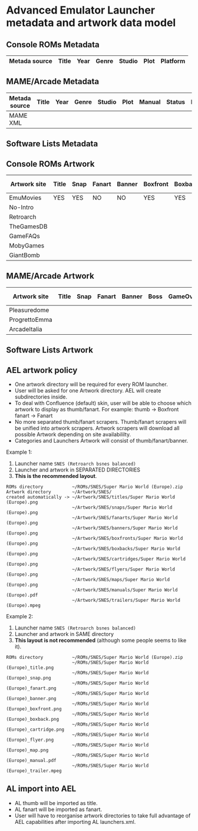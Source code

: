 # Advanced Emulator Launcher metadata and artwork data model #

## Console ROMs Metadata ##

 Metada source | Title | Year | Genre | Studio | Plot | Platform |
---------------|-------|------|-------|--------|------|----------|


## MAME/Arcade Metadata ##


 Metada source | Title | Year | Genre | Studio | Plot | Manual | Status | Input | Players | Coins | Orientation | 
---------------|-------|------|-------|--------|------|--------|--------|-------|---------|-------|-------------|
 MAME XML      |


## Software Lists Metadata ##


## Console ROMs Artwork ##

 Artwork site  | Title | Snap | Fanart | Banner | Boxfront | Boxback | Cartridge | Flyer | Map | Manual | Video trailer |
---------------|-------|------|--------|--------|----------|---------|-----------|-------|-----|--------|---------------|
 EmuMovies     |  YES  | YES  |   NO   |   NO   |   YES    |   YES   |    YES    |  YES  | YES |  YES   |      YES      |
 No-Intro      |
 Retroarch     |
 TheGamesDB    |
 GameFAQs      |
 MobyGames     | 
 GiantBomb     |


## MAME/Arcade Artwork ##

 Artwork site  |  Title | Snap | Fanart | Banner | Boss | GameOver | Score | Cabinet | Marquee | PCB | CPO | Flyer | Video trailer |
---------------|--------|------|--------|--------|------|----------|-------|---------|---------|-----|-----|-------|---------------|
 Pleasuredome  |
 ProgrettoEmma |
 ArcadeItalia  |


## Software Lists Artwork ##

 
## AEL artwork policy ##

 * One artwork directory will be required for every ROM launcher.
 * User will be asked for one Artwork directory. AEL will create subdirectories inside.
 * To deal with Confluence (default) skin, user will be able to choose which artwork to 
   display as thumb/fanart. For example: 
   thumb  -> Boxfront
   fanart -> Fanart
 * No more separated thumb/fanart scrapers. Thumb/fanart scrapers will be unified into artwork scrapers.
   Artwork scrapers will download all possible Artwork depending on site availabililty.
 * Categories and Launchers Artwork will consist of thumb/fanart/banner.
   
Example 1:

 1. Launcher name `SNES (Retroarch bsnes balanced)`
 2. Launcher and artwork in SEPARATED DIRECTORIES
 3. **This is the recommended layout**.

```
ROMs directory           ~/ROMs/SNES/Super Mario World (Europe).zip
Artwork directory        ~/Artwork/SNES/
created automatically -> ~/Artwork/SNES/titles/Super Mario World (Europe).png
                         ~/Artwork/SNES/snaps/Super Mario World (Europe).png
                         ~/Artwork/SNES/fanarts/Super Mario World (Europe).png
                         ~/Artwork/SNES/banners/Super Mario World (Europe).png
                         ~/Artwork/SNES/boxfronts/Super Mario World (Europe).png
                         ~/Artwork/SNES/boxbacks/Super Mario World (Europe).png
                         ~/Artwork/SNES/cartridges/Super Mario World (Europe).png
                         ~/Artwork/SNES/flyers/Super Mario World (Europe).png
                         ~/Artwork/SNES/maps/Super Mario World (Europe).png
                         ~/Artwork/SNES/manuals/Super Mario World (Europe).pdf
                         ~/Artwork/SNES/trailers/Super Mario World (Europe).mpeg
```

Example 2:

 1. Launcher name `SNES (Retroarch bsnes balanced)`
 2. Launcher and artwork in SAME directory
 3. **This layout is not recommended** (although some people seems to like it).

```
ROMs directory           ~/ROMs/SNES/Super Mario World (Europe).zip
                         ~/ROMs/SNES/Super Mario World (Europe)_title.png
                         ~/ROMs/SNES/Super Mario World (Europe)_snap.png
                         ~/ROMs/SNES/Super Mario World (Europe)_fanart.png
                         ~/ROMs/SNES/Super Mario World (Europe)_banner.png
                         ~/ROMs/SNES/Super Mario World (Europe)_boxfront.png
                         ~/ROMs/SNES/Super Mario World (Europe)_boxback.png
                         ~/ROMs/SNES/Super Mario World (Europe)_cartridge.png
                         ~/ROMs/SNES/Super Mario World (Europe)_flyer.png
                         ~/ROMs/SNES/Super Mario World (Europe)_map.png
                         ~/ROMs/SNES/Super Mario World (Europe)_manual.pdf
                         ~/ROMs/SNES/Super Mario World (Europe)_trailer.mpeg
```

## AL import into AEL ##

 * AL thumb will be imported as title.
 * AL fanart will be imported as fanart.
 * User will have to reorganise artwork directories to take full advantage of AEL
   capabilities after importing AL launchers.xml.
